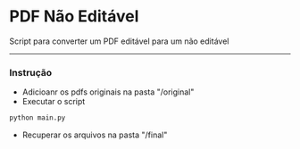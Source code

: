 # PDF Não Editável

Script para converter um PDF editável para um não editável

---
### Instrução

- Adicioanr os pdfs originais na pasta "/original"
- Executar o script
```python
python main.py
```
- Recuperar os arquivos na pasta "/final"

